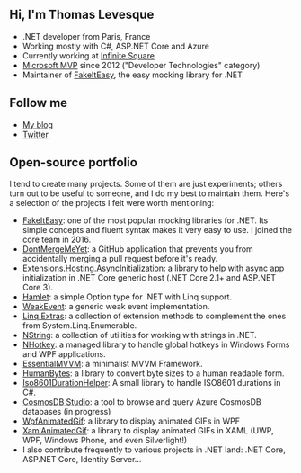 ## Hi, I'm Thomas Levesque

* .NET developer from Paris, France
* Working mostly with C#, ASP.NET Core and Azure
* Currently working at [Infinite Square](https://www.infinitesquare.com/)
* [Microsoft MVP](https://mvp.microsoft.com/en-us/PublicProfile/4039815?fullName=Thomas%20Levesque) since 2012 ("Developer Technologies" category)
* Maintainer of [FakeItEasy](https://fakeiteasy.github.io/), the easy mocking library for .NET

## Follow me

- [My blog](https://thomaslevesque.com/)
- [Twitter](https://twitter.com/thomaslevesque)

## Open-source portfolio

I tend to create many projects. Some of them are just experiments; others turn out to be useful to someone, and I do my best to maintain them. Here's a selection of the projects I felt were worth mentioning:

* [FakeItEasy](https://fakeiteasy.github.io/): one of the most popular mocking libraries for .NET. Its simple concepts and fluent syntax makes it very easy to use. I joined the core team in 2016.
* [DontMergeMeYet](https://github.com/thomaslevesque/DontMergeMeYet): a GitHub application that prevents you from accidentally merging a pull request before it's ready.
* [Extensions.Hosting.AsyncInitialization](https://github.com/thomaslevesque/Extensions.Hosting.AsyncInitialization): a library to help with async app initialization in .NET Core generic host (.NET Core 2.1+ and ASP.NET Core 3).
* [Hamlet](https://github.com/thomaslevesque/Hamlet): a simple Option type for .NET with Linq support.
* [WeakEvent](https://github.com/thomaslevesque/WeakEvent): a generic weak event implementation.
* [Linq.Extras](https://github.com/thomaslevesque/Linq.Extras): a collection of extension methods to complement the ones from System.Linq.Enumerable.
* [NString](https://github.com/thomaslevesque/NString): a collection of utilities for working with strings in .NET.
* [NHotkey](https://github.com/thomaslevesque/NHotkey): a managed library to handle global hotkeys in Windows Forms and WPF applications.
* [EssentialMVVM](https://github.com/thomaslevesque/EssentialMVVM): a minimalist MVVM Framework.
* [HumanBytes](https://github.com/thomaslevesque/HumanBytes): a library to convert byte sizes to a human readable form.
* [Iso8601DurationHelper](https://github.com/thomaslevesque/Iso8601DurationHelper): A small library to handle ISO8601 durations in C#.
* [CosmosDB Studio](https://github.com/thomaslevesque/CosmosDBStudio): a tool to browse and query Azure CosmosDB databases (in progress)
* [WpfAnimatedGif](https://github.com/XamlAnimatedGif/WpfAnimatedGif): a library to display animated GIFs in WPF
* [XamlAnimatedGif](https://github.com/XamlAnimatedGif/XamlAnimatedGif): a library to display animated GIFs in XAML (UWP, WPF, Windows Phone, and even Silverlight!)
* I also contribute frequently to various projects in .NET land: .NET Core, ASP.NET Core, Identity Server...
